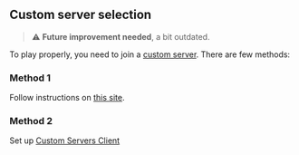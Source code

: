 ## Custom server selection
> :warning: **Future improvement needed**, a bit outdated.

To play properly, you need to join a [custom server](https://github.com/CrowdedMods/CrowdedMod/tree/master-refactor/docs/ServerInstallation.md). There are few methods:
### Method 1
Follow instructions on [this site](http://impostor.github.io/Impostor/).
### Method 2
Set up [Custom Servers Client](https://github.com/CrowdedMods/CustomServersClient)